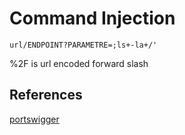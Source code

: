 # Command Injection
```
url/ENDPOINT?PARAMETRE=;ls+-la+/'
```

%2F is url encoded forward slash
## References
[portswigger](https://portswigger.net/web-security/os-command-injection)